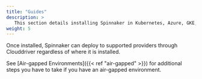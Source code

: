 ```yaml
---
title: "Guides"
description: >
   This section details installing Spinnaker in Kubernetes, Azure, GKE, and AWS (including from the AWS Marketplace). Instructions cover Halyard, Spinnaker Operator, and air-gapped environments.
weight: 5
---
```


Once installed, Spinnaker can deploy to supported providers through Clouddriver regardless of where it is installed.

See [Air-gapped Environments]({{< ref "air-gapped" >}}) for additional steps you have to take if you have an air-gapped environment.
